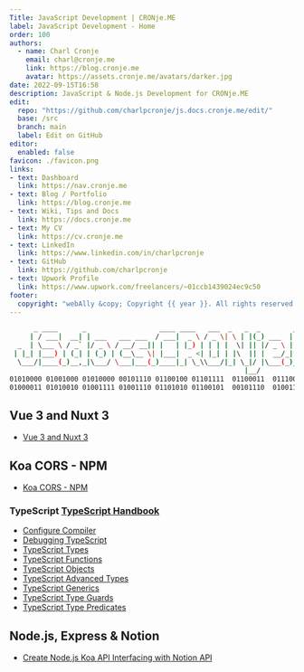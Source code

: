 ```yaml
---
Title: JavaScript Development | CRONje.ME
label: JavaScript Development - Home
order: 100
authors:
  - name: Charl Cronje
    email: charl@cronje.me
    link: https://blog.cronje.me
    avatar: https://assets.cronje.me/avatars/darker.jpg
date: 2022-09-15T16:58
description: JavaScript & Node.js Development for CRONje.ME
edit:
  repo: "https://github.com/charlpcronje/js.docs.cronje.me/edit/"
  base: /src
  branch: main
  label: Edit on GitHub
editor:
  enabled: false
favicon: ./favicon.png
links:
- text: Dashboard
  link: https://nav.cronje.me
- text: Blog / Portfolio
  link: https://blog.cronje.me
- text: Wiki, Tips and Docs 
  link: https://docs.cronje.me
- text: My CV
  link: https://cv.cronje.me
- text: LinkedIn
  link: https://www.linkedin.com/in/charlpcronje
- text: GitHub
  link: https://github.com/charlpcronje
- text: Upwork Profile
  link: https://www.upwork.com/freelancers/~01ccb1439024ec9c50
footer:
  copyright: "webAlly &copy; Copyright {{ year }}. All rights reserved."
---
```

<script type="text/javascript">(function(w,s){var e=document.createElement("script");e.type="text/javascript";e.async=true;e.src="https://cdn.pagesense.io/js/webally/f2527eebee974243853bcd47b32631f4.js";var x=document.getElementsByTagName("script")[0];x.parentNode.insertBefore(e,x);})(window,"script");</script>


```sh
      _ ____      _                  ____ ____   ___  _   _  _        __  __ _____ 
     | / ___|  __| | ___   ___ ___  / ___|  _ \ / _ \| \ | |(_) ___  |  \/  | ____|
  _  | \___ \ / _` |/ _ \ / __/ __|| |   | |_) | | | |  \| || |/ _ \ | |\/| |  _|  
 | |_| |___) | (_| | (_) | (__\__ \| |___|  _ <| |_| | |\  || |  __/_| |  | | |___ 
  \___/|____(_)__,_|\___/ \___|___(_)____|_| \_\\___/|_| \_|/ |\___(_)_|  |_|_____|
                                                          |__/                                   
01010000 01001000 01010000 00101110 01100100 01101111  01100011  01110011  00101110 
01000011 01010010 01001111 01001110 01101010 01100101  00101110  01001101  01000101
```

## Vue 3 and Nuxt 3

- [Vue 3 and Nuxt 3](./vue/nuxt.md)

## Koa CORS - NPM

- [Koa CORS - NPM](./koa-cors-npm.md)

### TypeScript [TypeScript Handbook](https://www.typescriptlang.org/docs/handbook/intro.html)

- [Configure Compiler](./typeScript/setup.md)
- [Debugging TypeScript](./typeScript/debug.md)
- [TypeScript Types](./typeScript/types.md)
- [TypeScript Functions](./typeScript/functions.md)
- [TypeScript Objects](./typeScript/objects.md)
- [TypeScript Advanced Types](./typeScript/AdvancedTypes.md)
- [TypeScript Generics](./typeScript/generics.md)
- [TypeScript Type Guards](./typeScript/typeGuards.md)
- [TypeScript Type Predicates](./typeScript/typePredicates.md)

## Node.js, Express & Notion

- [Create Node.js Koa API Interfacing with Notion API](./koaNodeNotionAPI.md)